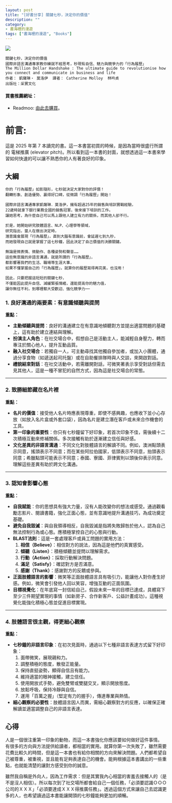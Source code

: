 ```yaml
---
layout: post
title: "[好書分享] 關鍵七秒，決定你的價值"
description: ""
category: 
- 書海裡的漫遊
tags: ["書海裡的漫遊", "Books"]
---
```


<div><a href="https://moo.im/a/afqKMW" title="關鍵七秒，決定你的價值"><img src="https://cdn.readmoo.com/cover/ha/l9mbocn_210x315.jpg?v=0" /></a></div>



```
關鍵七秒，決定你的價值
國際非語言溝通專家教你練就不經思考，秒現有自信、魅力與競爭力的「行為履歷」
The Million Dollar Handshake : The ultimate guide to revolutionise how you connect and communicate in business and life
作者： 凱薩琳‧ 莫洛伊  譯者： Catherine Molloy  林吟貞  
出版社：采實文化 
```

#### 買書推薦網址：

- Readmoo: [由此去購買](https://moo.im/a/afqKMW)。

# 前言:

這是 2025 年第 7 本讀完的書。這一本書當初買的時候，是因為當時很盛行所謂的 電梯推廣 (elevator pitch)。所以看到這一本書的封面，就想透過這一本書來學習如何快速的可以讓不熟悉你的人有著良好的印象。

## 大綱

```
你的「行為履歷」如影隨形，七秒就決定大家對你的評價！
翻轉形象、創造優勢、贏得好口碑，從微調「行為履歷」開始！

國際非語言溝通專家凱薩琳．莫洛伊，擁有超過25年的銷售與培訓實戰經驗，
22歲時就拿下銀行業務全國的銷售冠軍，後來接下培訓的工作。
讓她思考，為什麼自己可以馬上跟他人建立有力的關係，而其他人卻不行。

於是，她開始研究肢體語言、NLP、心理學等領域，
研究指出，當人在做出決定時，
潛意識會展現「行為履歷」，直到大腦有意識前，會延遲七到九秒，
而她發現自己就是掌握了這七秒鐘，因此決定了自己價值的決勝關鍵。

無論是微表情、微動作、各種姿勢和聲音……
這些無意識的非語言溝通，就是所謂的「行為履歷」，
都影響著我們的生活、職場等生涯大事，
如果不懂掌握自己的「行為履歷」，就算你的履歷寫得再完美，也沒用！

因此，只要把握這短短的關鍵七秒，
不僅能因此提升自信、減緩緊張情緒，還能提高你的魅力值，
讓你無往不利，到哪裡都大受歡迎、強化競爭力──
```

### 1. 良好溝通的兩要素：有意識傾聽與提問

**重點：**

- **主動傾聽與提問**：良好的溝通建立在有意識地傾聽對方並提出適當問題的基礎上，這有助於建立連結與理解。
- **扮演主人角色**：在社交場合中，假想自己是活動主人，能減輕自身壓力，轉而專注於關心他人，提升互動品質。
- **融入社交場合**：若獨自一人，可主動尋找其他獨自參加者，或加入小團體，通過分享食物（如遞送起司托盤）或在自助餐排隊時與人交談，來開啟對話。
- **禮貌結束對話**：在社交活動中，若需離開對話，可微笑著表示享受對話但需去見其他人，這是一種不冒犯的自然方式，因為這是社交場合的常態。

------

### 2. 致勝細節藏在名片裡

**重點：**

- **名片的價值**：接受他人名片時應表現尊重，即使不感興趣，也應收下並小心存放（如放入名片盒或外套口袋），因為名片是建立潛在客戶或未來合作機會的工具。
- **第一印象的重要性**：你只有七秒鐘留下好印象，若首次印象不佳，需後續十二次積極互動來修補關係。多次接觸有助於逐漸建立信任與好感。
- **文化差異的非語言溝通**：不同文化對肢體語言的解讀不同。例如，澳洲點頭表示同意，搖頭表示不同意；而在某些阿拉伯國家，低頭表示不同意，抬頭表示同意；希臘點頭可能表示不同意；泰國、寮國、菲律賓則以頭後仰表示同意。理解這些差異有助於跨文化溝通。

------

### 3. 認知會影響心態

**重點：**

- **自我賦能**：你的思想具有強大力量，沒有人能改變你的想法或感受。通過觀看勵志影片、閱讀書籍，強化正面心態，並有意識地提升溝通技巧，為成功奠定基礎。
- **避免自我毀滅**：與自我領導相反，自我毀滅是指將失敗歸咎於他人，認為自己無法控制行為或心態。應積極掌控自己的心態與行動。
- **BLAST法則**：這是一套處理客戶或員工問題的實用方法：
  1. **相信（Believe）**：相信對方的說法，因為這是他們的真實感受。
  2. **傾聽（Listen）**：積極傾聽並提問以理解需求。
  3. **行動（Action）**：採取行動解決問題。
  4. **滿足（Satisfy）**：確認對方是否滿意。
  5. **感謝（Thank）**：感謝對方的反饋或參與。
- **正面肢體語言的影響**：微笑等正面肢體語言具有吸引力，能讓他人對你產生好感。例如，微笑會引發他人回以笑容，增強互動的正面氛圍。
- **目標視覺化**：在年底寫一封信給自己，假設未來一年的目標已達成，具體寫下至少三件期望實現的事情（如新房子、合作新客戶、公益計畫成功）。這種視覺化能強化積極心態並促進目標實現。

------

### 4. 肢體語言很主觀，得更細心觀察

**重點：**

- **七秒鐘的非語言印象**：在初次見面時，通過以下七種非語言表達方式留下好印象：
  1. 面帶微笑，展現親和力。
  2. 調整積極的態度，散發正能量。
  3. 保持直挺姿勢，顯得自信且有能力。
  4. 維持適當的眼神接觸，建立信任。
  5. 使用開放式手勢，避免雙臂或雙腿交叉，顯示開放態度。
  6. 放鬆呼吸，保持冷靜與自信。
  7. 運用「百萬之握」（堅定有力的握手），傳達專業與熱情。
- **細心觀察的必要性**：肢體語言因人而異，需細心觀察對方的反應，以確保正確解讀並適當調整自己的非語言表達。

## 心得

人是一個很注重第一印象的動物，而這一本書強化你應該要如何做好這件事情。 有很多的方向與方法提供給讀者，都相當的實用。就算你第一次失敗了，雖然需要花費比較久的時間，但是這一本書也有給你相關的方向來解決問題。人們都希望自己被尊重，被重視，並且能有足夠表達自己的機會。能夠根據這本書講出的一些重點，也就能清楚的讓對方感受到你的誠意。

雖然我自稱是外向人，因為工作需求：但是其實我內心相當的害羞去接觸人的（是不是沒人相信）。所以每次到了社交場所都會給自己一個任務，「必須要認識ＯＯＯ公司的ＸＸＸ」「必須要達成ＸＸＸ得推廣任務」。透過這個方式來讓自己去認識更多的人，也希望讀過這本書能讓開頭的七秒鐘能夠更加的順暢。
